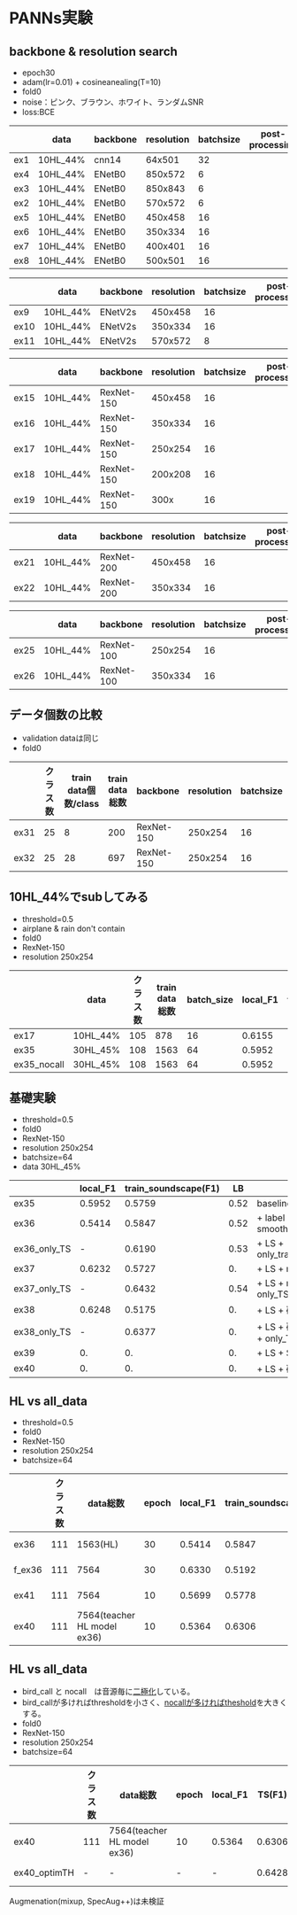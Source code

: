 # PANNs実験

## backbone & resolution search

+ epoch30
+ adam(lr=0.01) + cosineanealing(T=10)
+ fold0
+ noise：ピンク、ブラウン、ホワイト、ランダムSNR 
+ loss:BCE

||data|backbone|resolution|batchsize|post-processing|local_F1|train_soundscape(F1)|memo|
|---|---|---|---|---|---|---|---|---|
|ex1|10HL_44%|cnn14|64x501|32||0.1470|
|ex4|10HL_44%|ENetB0|850x572|6||0.3218
|ex3|10HL_44%|ENetB0|850x843|6||0.2537
|ex2|10HL_44%|ENetB0|570x572|6||0.3753||hop_size=190
|ex5|10HL_44%|ENetB0|450x458|16||**0.5465**||hop_size=350
|ex6|10HL_44%|ENetB0|350x334|16||0.4094||hop_size=480
|ex7|10HL_44%|ENetB0|400x401|16||0.4495||hop_size=400
|ex8|10HL_44%|ENetB0|500x501|16||0.4131||hop_size=320

||data|backbone|resolution|batchsize|post-processing|local_F1|train_soundscape(F1)|memo|
|---|---|---|---|---|---|---|---|---|
|ex9|10HL_44%|ENetV2s|450x458|16||**0.5978**|
|ex10|10HL_44%|ENetV2s|350x334|16||0.5537|
|ex11|10HL_44%|ENetV2s|570x572|8||0.4825|

||data|backbone|resolution|batchsize|post-processing|local_F1|train_soundscape(F1)|memo|
|---|---|---|---|---|---|---|---|---|
|ex15|10HL_44%|RexNet-150|450x458|16||0.3440|
|ex16|10HL_44%|RexNet-150|350x334|16||0.4977|
|ex17|10HL_44%|RexNet-150|250x254|16||**0.6155**|
|ex18|10HL_44%|RexNet-150|200x208|16||0.5475|
|ex19|10HL_44%|RexNet-150|300x|16||0.5309|

||data|backbone|resolution|batchsize|post-processing|local_F1|train_soundscape(F1)|memo|
|---|---|---|---|---|---|---|---|---|
|ex21|10HL_44%|RexNet-200|450x458|16||0.2485|
|ex22|10HL_44%|RexNet-200|350x334|16||0.2557|

||data|backbone|resolution|batchsize|post-processing|local_F1|train_soundscape(F1)|memo|
|---|---|---|---|---|---|---|---|---|
|ex25|10HL_44%|RexNet-100|250x254|16||0.4996|
|ex26|10HL_44%|RexNet-100|350x334|16||0.3968|

## データ個数の比較
+ validation dataは同じ
+ fold0

||クラス数|train data個数/class|train data総数|backbone|resolution|batchsize|local_F1|
|---|---|---|---|---|---|---|---|
|ex31|25|8|200|RexNet-150|250x254|16|0.6255|
|ex32|25|28|697|RexNet-150|250x254|16|0.8253|

## 10HL_44%でsubしてみる
+ threshold=0.5
+ airplane & rain don't contain
+ fold0
+ RexNet-150
+ resolution 250x254

||data|クラス数|train data総数|batch_size|local_F1|train_soundscape(F1)|LB|memo|
|---|---|---|---|---|---|---|---|---|
|ex17|10HL_44%|105|878|16|0.6155|0.5759|0.47
|ex35|30HL_45%|108|1563|64|0.5952|0.5339|0.52
|ex35_nocall|30HL_45%|108|1563|64|0.5952|0.6091|0.55

## 基礎実験
+ threshold=0.5
+ fold0
+ RexNet-150
+ resolution 250x254
+ batchsize=64
+ data 30HL_45%

||local_F1|train_soundscape(F1)|LB|memo|
|---|---|---|---|---|
|ex35|0.5952|0.5759|0.52|baseline
|ex36|0.5414|0.5847|0.52|+ label smoothing(alpha=0.1)=LS
|ex36_only_TS|-|0.6190|0.53|+ LS + only_train_soundscape_species
|ex37|0.6232|0.5727|0.|+ LS + mixup(alpha=0.1)
|ex37_only_TS|-|0.6432|0.54|+ LS + mixup(alpha=0.1) + only_TS
|ex38|0.6248|0.5175|0.|+ LS + 確率的mixup(alpha=0.1)
|ex38_only_TS|-|0.6377|0.|+ LS + 確率的mixup(alpha=0.1) + only_TS
|ex39|0.|0.|0.|+ LS + SpecAug++
|ex40|0.|0.|0.|+ LS + 確率的SpecAug++

## HL vs all_data
+ threshold=0.5
+ fold0
+ RexNet-150
+ resolution 250x254
+ batchsize=64

||クラス数|data総数|epoch|local_F1|train_soundscape(F1)|LB|memo|
|---|---|---|---|---|---|---|---|
|ex36|111|1563(HL)|30|0.5414|0.5847|0.52|baseline + LS
|f_ex36|111|7564|30|0.6330|0.5192|0.45|baseline + LS
|ex41|111|7564|10|0.5699|0.5778|0.53|baseline + LS
|ex40|111|7564(teacher HL model ex36)|10|0.5364|0.6306|0.54|baseline + LS

## HL vs all_data
+ bird_call と nocall　は音源毎に[二極化](https://www.kaggle.com/shinmurashinmura/train-soundscape-nocall-rate)している。
+ bird_callが多ければthresholdを小さく、[nocallが多ければtheshold](https://www.kaggle.com/shinmurashinmura/bird2-ex40-adaptiveth-infer-rex150#prediction)を大きくする。
+ fold0
+ RexNet-150
+ resolution 250x254
+ batchsize=64

||クラス数|data総数|epoch|local_F1|TS(F1)|LB|memo|
|---|---|---|---|---|---|---|---|
|ex40|111|7564(teacher HL model ex36)|10|0.5364|0.6306|0.54|baseline + LS
|ex40_optimTH|-|-|-|-|0.6428|0.56|baseline + LS

Augmenation(mixup, SpecAug++)は未検証
